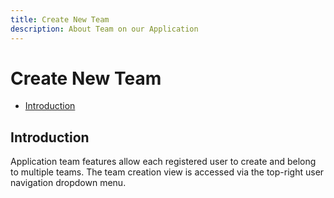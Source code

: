 ```yaml
---
title: Create New Team
description: About Team on our Application
---
```

# Create New Team

- [Introduction](#introduction)

<a name="introduction"></a>
## Introduction

Application team features allow each registered user to create and belong to multiple teams. The team creation view is accessed via the top-right user navigation dropdown menu.
